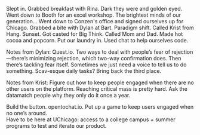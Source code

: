 Slept in. Grabbed breakfast with Rina. Dark they were and golden eyed. Went down to Booth for an excel workshop. The brightest minds of our generation... Went down to Conzen's office and signed ourselves up for Chicago. Grabbed a bite with Dylan at Bart. Paradigm shift. Called Krist from Hang. Sunset. Got casted for Big Think. Called Mom and Dad. Made hot cocoa and popcorn. Put our laundry in. Used chat to help ourselves code.

Notes from Dylan: Quest.io. Two ways to deal with people’s fear of rejection—there’s minimizing rejection, which two-way confirmation does. Then there’s tackling fear itself. Sometimes we just need a voice to tell us to do something. Scav-esque daily tasks? Bring back the third place. 

Notes from Krist: Figure out how to keep people engaged when there are no other users on the platform. Reaching critical mass is pretty hard. Ask the datamatch people why they only do it once a year.

Build the button. opentochat.io. Put up a game to keep users engaged when no one’s around.  
Have to be here at UChicago: access to a college campus \+ summer programs to test and iterate our product.